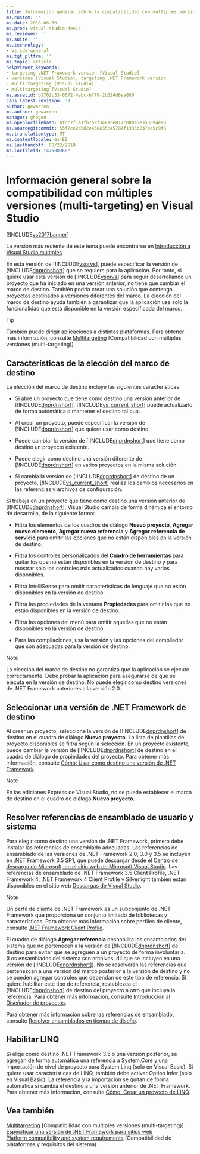 ```yaml
---
title: Información general sobre la compatibilidad con múltiples versiones (multi-targeting) en Visual Studio | Microsoft Docs
ms.custom: ''
ms.date: 2018-06-30
ms.prod: visual-studio-dev14
ms.reviewer: ''
ms.suite: ''
ms.technology:
- vs-ide-general
ms.tgt_pltfrm: ''
ms.topic: article
helpviewer_keywords:
- targeting .NET Framework version [Visual Studio]
- versions [Visual Studio], targeting .NET Framework version
- multi-targeting [Visual Studio]
- multitargeting [Visual Studio]
ms.assetid: b1702c33-0672-4ebc-b779-2b324d6ea880
caps.latest.revision: 39
author: gewarren
ms.author: gewarren
manager: ghogen
ms.openlocfilehash: 6fcc7f1a1fb7b9f348ace817c800a5e353694e96
ms.sourcegitcommit: 55f7ce2d5d2e458e35c45787f1935b237ee5c9f8
ms.translationtype: MT
ms.contentlocale: es-ES
ms.lasthandoff: 08/22/2018
ms.locfileid: "47580368"
---
```

# <a name="visual-studio-multi-targeting-overview"></a>Información general sobre la compatibilidad con múltiples versiones (multi-targeting) en Visual Studio
[!INCLUDE[vs2017banner](../includes/vs2017banner.md)]

La versión más reciente de este tema puede encontrarse en [Introducción a Visual Studio múltiples](https://docs.microsoft.com/visualstudio/ide/visual-studio-multi-targeting-overview).  
  
En esta versión de [!INCLUDE[vsprvs](../includes/vsprvs-md.md)], puede especificar la versión de [!INCLUDE[dnprdnshort](../includes/dnprdnshort-md.md)] que se requiere para la aplicación. Por tanto, si quiere usar esta versión de [!INCLUDE[vsprvs](../includes/vsprvs-md.md)] para seguir desarrollando un proyecto que ha iniciado en una versión anterior, no tiene que cambiar el marco de destino. También podría crear una solución que contenga proyectos destinados a versiones diferentes del marco. La elección del marco de destino ayuda también a garantizar que la aplicación use solo la funcionalidad que está disponible en la versión especificada del marco.  
  
> [!TIP]
>  También puede dirigir aplicaciones a distintas plataformas. Para obtener más información, consulte [Multitargeting](../msbuild/msbuild-multitargeting-overview.md) [Compatibilidad con múltiples versiones (multi-targeting)]  
  
## <a name="framework-targeting-features"></a>Características de la elección del marco de destino  
 La elección del marco de destino incluye las siguientes características:  
  
-   Si abre un proyecto que tiene como destino una versión anterior de [!INCLUDE[dnprdnshort](../includes/dnprdnshort-md.md)], [!INCLUDE[vs_current_short](../includes/vs-current-short-md.md)] puede actualizarlo de forma automática o mantener el destino tal cual.  
  
-   Al crear un proyecto, puede especificar la versión de [!INCLUDE[dnprdnshort](../includes/dnprdnshort-md.md)] que quiere usar como destino.  
  
-   Puede cambiar la versión de [!INCLUDE[dnprdnshort](../includes/dnprdnshort-md.md)] que tiene como destino un proyecto existente.  
  
-   Puede elegir como destino una versión diferente de [!INCLUDE[dnprdnshort](../includes/dnprdnshort-md.md)] en varios proyectos en la misma solución.  
  
-   Si cambia la versión de [!INCLUDE[dnprdnshort](../includes/dnprdnshort-md.md)] de destino de un proyecto, [!INCLUDE[vs_current_short](../includes/vs-current-short-md.md)] realiza los cambios necesarios en las referencias y archivos de configuración.  
  
 Si trabaja en un proyecto que tiene como destino una versión anterior de [!INCLUDE[dnprdnshort](../includes/dnprdnshort-md.md)], Visual Studio cambia de forma dinámica el entorno de desarrollo, de la siguiente forma:  
  
-   Filtra los elementos de los cuadros de diálogo **Nuevo proyecto**, **Agregar nuevo elemento**, **Agregar nueva referencia** y **Agregar referencia de servicio** para omitir las opciones que no están disponibles en la versión de destino.  
  
-   Filtra los controles personalizados del **Cuadro de herramientas** para quitar los que no están disponibles en la versión de destino y para mostrar solo los controles más actualizados cuando hay varios disponibles.  
  
-   Filtra IntelliSense para omitir características de lenguaje que no están disponibles en la versión de destino.  
  
-   Filtra las propiedades de la ventana **Propiedades** para omitir las que no están disponibles en la versión de destino.  
  
-   Filtra las opciones del menú para omitir aquellas que no están disponibles en la versión de destino.  
  
-   Para las compilaciones, usa la versión y las opciones del compilador que son adecuadas para la versión de destino.  
  
> [!NOTE]
>  La elección del marco de destino no garantiza que la aplicación se ejecute correctamente. Debe probar la aplicación para asegurarse de que se ejecuta en la versión de destino. No puede elegir como destino versiones de .NET Framework anteriores a la versión 2.0.  
  
## <a name="selecting-a-target-framework-version"></a>Seleccionar una versión de .NET Framework de destino  
 Al crear un proyecto, seleccione la versión de [!INCLUDE[dnprdnshort](../includes/dnprdnshort-md.md)] de destino en el cuadro de diálogo **Nuevo proyecto**. La lista de plantillas de proyecto disponibles se filtra según la selección. En un proyecto existente, puede cambiar la versión de [!INCLUDE[dnprdnshort](../includes/dnprdnshort-md.md)] de destino en el cuadro de diálogo de propiedades del proyecto. Para obtener más información, consulte [Cómo: Usar como destino una versión de .NET Framework](../ide/how-to-target-a-version-of-the-dotnet-framework.md).  
  
> [!NOTE]
>  En las ediciones Express de Visual Studio, no se puede establecer el marco de destino en el cuadro de diálogo **Nuevo proyecto**.  
  
## <a name="resolving-system-and-user-assembly-references"></a>Resolver referencias de ensamblado de usuario y sistema  
 Para elegir como destino una versión de .NET Framework, primero debe instalar las referencias de ensamblado adecuadas. Las referencias de ensamblado de las versiones de .NET Framework 2.0, 3.0 y 3.5 se incluyen en .NET Framework 3.5 SP1, que puede descargar desde el [Centro de descarga de Microsoft, en el sitio web de Microsoft Visual Studio](http://go.microsoft.com/fwlink/?LinkId=227602). Las referencias de ensamblado de .NET Framework 3.5 Client Profile, .NET Framework 4, .NET Framework 4 Client Profile y Silverlight también están disponibles en el sitio web [Descargas de Visual Studio](http://go.microsoft.com/fwlink/?LinkId=179687).  
  
> [!NOTE]
>  Un perfil de cliente de .NET Framework es un subconjunto de .NET Framework que proporciona un conjunto limitado de bibliotecas y características. Para obtener más información sobre perfiles de cliente, consulte [.NET Framework Client Profile](http://msdn.microsoft.com/library/f0219919-1f02-4588-8704-327a62fd91f1).  
  
 El cuadro de diálogo **Agregar referencia** deshabilita los ensamblados del sistema que no pertenecen a la versión de [!INCLUDE[dnprdnshort](../includes/dnprdnshort-md.md)] de destino para evitar que se agreguen a un proyecto de forma involuntaria. (Los ensamblados del sistema son archivos .dll que se incluyen en una versión de [!INCLUDE[dnprdnshort](../includes/dnprdnshort-md.md)]). No se resolverán las referencias que pertenezcan a una versión del marco posterior a la versión de destino y no se pueden agregar controles que dependan de este tipo de referencia. Si quiere habilitar este tipo de referencia, restablezca el [!INCLUDE[dnprdnshort](../includes/dnprdnshort-md.md)] de destino del proyecto a otro que incluya la referencia.  Para obtener más información, consulte [Introducción al Diseñador de proyectos](http://msdn.microsoft.com/en-us/898dd854-c98d-430c-ba1b-a913ce3c73d7).  
  
 Para obtener más información sobre las referencias de ensamblado, consulte [Resolver ensamblados en tiempo de diseño](../msbuild/resolving-assemblies-at-design-time.md).  
  
## <a name="enabling-linq"></a>Habilitar LINQ  
 Si elige como destino .NET Framework 3.5 o una versión posterior, se agregan de forma automática una referencia a System.Core y una importación de nivel de proyecto para System.Linq (solo en Visual Basic). Si quiere usar características de LINQ, también debe activar Option Infer (solo en Visual Basic). La referencia y la importación se quitan de forma automática si cambia el destino a una versión anterior de .NET Framework. Para obtener más información, consulte [Cómo: Crear un proyecto de LINQ](http://msdn.microsoft.com/library/a929e653-09a3-44be-881f-68ca33f192b2).  
  
## <a name="see-also"></a>Vea también  
 [Multitargeting](../msbuild/msbuild-multitargeting-overview.md)  [Compatibilidad con múltiples versiones (multi-targeting)]  
 [Especificar una versión de .NET Framework para sitios web](http://msdn.microsoft.com/library/8b8145a9-62f6-4fc4-8a83-47b0487cbe76)   
 [Platform compatibility and system requirements](http://www.microsoft.com/visualstudio/eng/products/compatibility) (Compatibilidad de plataformas y requisitos del sistema)



